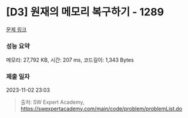 # [D3] 원재의 메모리 복구하기 - 1289 

[문제 링크](https://swexpertacademy.com/main/code/problem/problemDetail.do?contestProbId=AV19AcoKI9sCFAZN) 

### 성능 요약

메모리: 27,792 KB, 시간: 207 ms, 코드길이: 1,343 Bytes

### 제출 일자

2023-11-02 23:03



> 출처: SW Expert Academy, https://swexpertacademy.com/main/code/problem/problemList.do